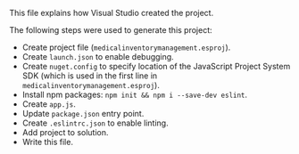 This file explains how Visual Studio created the project.

The following steps were used to generate this project:
- Create project file (`medicalinventorymanagement.esproj`).
- Create `launch.json` to enable debugging.
- Create `nuget.config` to specify location of the JavaScript Project System SDK (which is used in the first line in `medicalinventorymanagement.esproj`).
- Install npm packages: `npm init && npm i --save-dev eslint`.
- Create `app.js`.
- Update `package.json` entry point.
- Create `.eslintrc.json` to enable linting.
- Add project to solution.
- Write this file.
